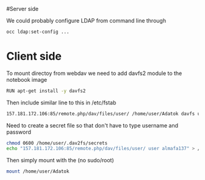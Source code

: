
#Server side

We could probably configure LDAP from command line through
```bash
occ ldap:set-config ...
```


# Client side
To mount directoy from webdav we need to add davfs2 module to the notebook image
```bash
RUN apt-get install -y davfs2
```

Then include similar line to this in /etc/fstab
```bash
157.181.172.106:85/remote.php/dav/files/user/ /home/user/Adatok davfs user,rw,noauto 0 0
```

Need to create a secret file so that don't have to type username and password
```bash
chmod 0600 /home/user/.dav2fs/secrets
echo "157.181.172.106:85/remote.php/dav/files/user/ user almafa137" > /home/user/.dav2fs/secrets
```

Then simply mount with the (no sudo/root)
```bash
mount /home/user/Adatok
```